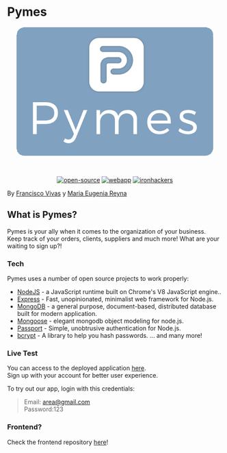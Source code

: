 # Pymes
<p align="center">
  <img width="460" height="300" src="https://raw.githubusercontent.com/Francisco-Vivas/Pymes-frontend/main/public/images/LogoFondo.png">
</p>

<br /> 

<p align="center">
<a href=""><img alt="open-source" src="https://img.shields.io/badge/Open%20Source-%F0%9F%A7%A1-orange"></a>
<a href="https://pymes-app.herokuapp.com/](https://pymes-app.herokuapp.com/"><img alt="webapp" src="https://img.shields.io/badge/WebApp-%F0%9F%92%BB-lightgrey"></a>
<a href=""><img alt="ironhackers" src="https://img.shields.io/badge/Ironhackers-WebDev-%2300b4FF"></a>
</p>


By [Francisco Vivas](https://www.linkedin.com/in/vivas-francisco/) y [Maria Eugenia Reyna](https://www.linkedin.com/in/mereynag/)

## What is Pymes?
Pymes is your ally when it comes to the organization of your business.<br /> 
Keep track of your orders, clients, suppliers and much more! What are your waiting to sign up?!

### Tech

Pymes uses a number of open source projects to work properly:

* [NodeJS](https://nodejs.org/en/) - a JavaScript runtime built on Chrome's V8 JavaScript engine..
* [Express](https://expressjs.com/) - Fast, unopinionated, minimalist web framework for Node.js.
* [MongoDB](https://www.mongodb.org/) - a general purpose, document-based, distributed database built for modern application.
* [Mongoose](https://mongoosejs.com/) - elegant mongodb object modeling for node.js.
* [Passport](http://passportjs.org/) - Simple, unobtrusive authentication for Node.js.
* [bcrypt](https://github.com/kelektiv/node.bcrypt.js) - A library to help you hash passwords.
... and many more!

### Live Test
You can access to the deployed application [here](https://pymes-app.herokuapp.com/). <br>
Sign up with your account for better user experience.

To try out our app, login with this credentials:
> Email: area@gmail.com <br>
> Password:123

### Frontend?
Check the frontend repository [here](https://github.com/Francisco-Vivas/Pymes-frontend/)!
